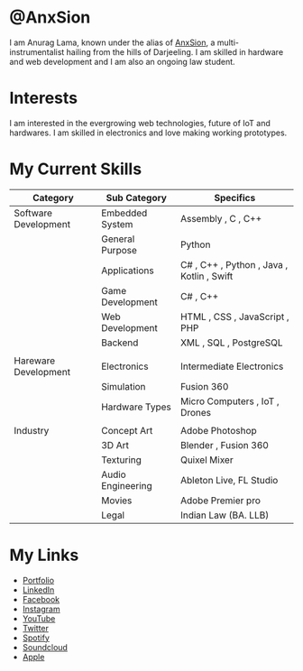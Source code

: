 # @AnxSion
I am Anurag Lama, known under the alias of [AnxSion](https://github.com/AnxSion), a multi-instrumentalist hailing from the hills of Darjeeling. I am skilled in hardware and web development and I am also an ongoing law student.
 
# Interests
I am interested in the evergrowing web technologies, future of IoT and hardwares. I am skilled in electronics and love making working prototypes.

# My Current Skills
 Category             |Sub Category         |Specifics     
----------------------|---------------------|----------------
|Software Development |Embedded System      |Assembly , C , C++          
|                     |General Purpose      |Python
|                     |Applications         |C# , C++ , Python , Java , Kotlin , Swift
|                     |Game Development     |C# , C++
|                     |Web Development      |HTML , CSS , JavaScript , PHP
|                     |Backend              |XML , SQL , PostgreSQL
|||
|Hareware Development |Electronics          |Intermediate Electronics          
|                     |Simulation           |Fusion 360
|                     |Hardware Types       |Micro Computers , IoT , Drones
|||
|Industry             |Concept Art          |Adobe Photoshop          
|                     |3D Art               |Blender , Fusion 360
|                     |Texturing            |Quixel Mixer
|                     |Audio Engineering    |Ableton Live, FL Studio
|                     |Movies               |Adobe Premier pro
|                     |Legal                |Indian Law (BA. LLB)

# My Links
- [Portfolio](https://anxsion.github.io/)
- [LinkedIn](https://linkedin.com/in/anxsion)
- [Facebook](https://www.facebook.com/AnxSionOfficial)
- [Instagram](https://instagram.com/anxsion)
- [YouTube](https://youtube.com/c/anxsion)
- [Twitter](https://twitter.com/Anxsion)
- [Spotify](https://open.spotify.com/artist/22yeYGWn2iMUfuMRuAPizK)
- [Soundcloud](https://soundcloud.com/anxsion)
- [Apple](https://music.apple.com/in/artist/anxsion/1257667569)


